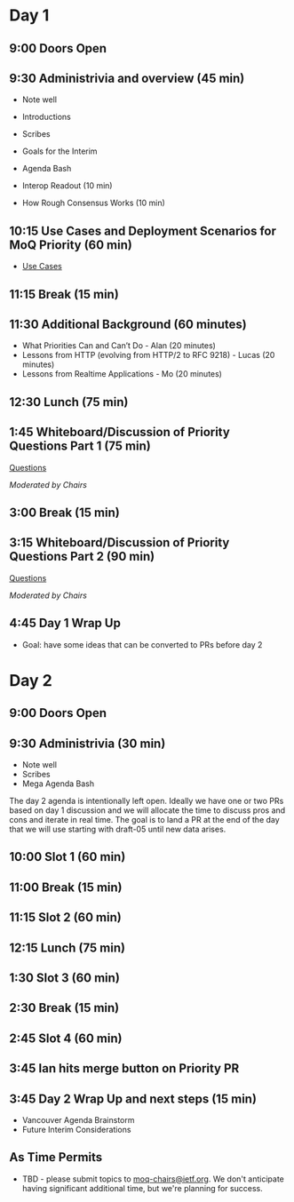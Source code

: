 # Day 1

## 9:00 Doors Open

## 9:30 Administrivia and overview (45 min)

* Note well
* Introductions
* Scribes
* Goals for the Interim
* Agenda Bash

* Interop Readout (10 min)
* How Rough Consensus Works (10 min)

## 10:15 Use Cases and Deployment Scenarios for MoQ Priority (60 min)

* [Use Cases](https://github.com/moq-wg/wg-materials/edit/main/interim-24-06-hybrid/use-cases.md)

## 11:15 Break (15 min)

## 11:30 Additional Background (60 minutes)

* What Priorities Can and Can’t Do - Alan (20 minutes)
* Lessons from HTTP (evolving from HTTP/2 to RFC 9218) - Lucas (20 minutes)
* Lessons from Realtime Applications  - Mo (20 minutes)

## 12:30 Lunch (75 min)

## 1:45 Whiteboard/Discussion of Priority Questions Part 1 (75 min)

[Questions](https://github.com/moq-wg/wg-materials/edit/main/interim-24-06-hybrid/priority-questions.md)

_Moderated by Chairs_

## 3:00 Break (15 min)

## 3:15 Whiteboard/Discussion of Priority Questions Part 2 (90 min)

[Questions](https://github.com/moq-wg/wg-materials/edit/main/interim-24-06-hybrid/priority-questions.md)

_Moderated by Chairs_

## 4:45 Day 1 Wrap Up

* Goal: have some ideas that can be converted to PRs before day 2

# Day 2

## 9:00 Doors Open

## 9:30 Administrivia (30 min)

* Note well
* Scribes
* Mega Agenda Bash

The day 2 agenda is intentionally left open.  Ideally we have one or two PRs based on day 1 discussion and 
we will allocate the time to discuss pros and cons and iterate in real time.  The goal is to land a PR at 
the end of the day that we will use starting with draft-05 until new data arises.

## 10:00 Slot 1 (60 min)

## 11:00 Break (15 min)

## 11:15 Slot 2 (60 min)

## 12:15 Lunch (75 min)

## 1:30 Slot 3 (60 min)

## 2:30 Break (15 min)

## 2:45 Slot 4 (60 min)

## 3:45 Ian hits merge button on Priority PR

## 3:45 Day 2 Wrap Up and next steps (15 min)

* Vancouver Agenda Brainstorm
* Future Interim Considerations

## As Time Permits

* TBD - please submit topics to moq-chairs@ietf.org.  We don't anticipate having significant additional time, but we're planning for success.
